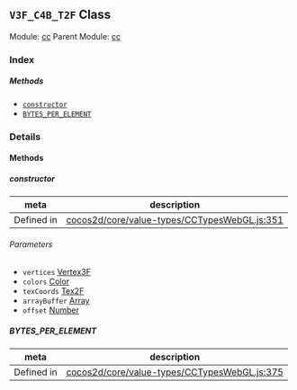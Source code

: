 ## `V3F_C4B_T2F` Class



Module: [cc](../modules/cc.md)
Parent Module: [cc](../modules/cc.md)





### Index



##### Methods

  - [`constructor`](#constructor) 
  - [`BYTES_PER_ELEMENT`](#bytesperelement) 



### Details




<!-- Method Block -->
#### Methods


##### constructor



| meta | description |
|------|-------------|
| Defined in | [cocos2d/core/value-types/CCTypesWebGL.js:351](https://github.com/cocos-creator/engine/blob/d6ec4c03aa86f40af14d21ef9f059fed5e540c58/cocos2d/core/value-types/CCTypesWebGL.js#L351) |

###### Parameters
- `vertices` <a href="../classes/Vertex3F.html" class="crosslink">Vertex3F</a> 
- `colors` <a href="../classes/Color.html" class="crosslink">Color</a> 
- `texCoords` <a href="../classes/Tex2F.html" class="crosslink">Tex2F</a> 
- `arrayBuffer` <a href="https://developer.mozilla.org/en/JavaScript/Reference/Global_Objects/Array" class="crosslink external" target="_blank">Array</a> 
- `offset` <a href="https://developer.mozilla.org/en/JavaScript/Reference/Global_Objects/Number" class="crosslink external" target="_blank">Number</a> 


##### BYTES_PER_ELEMENT



| meta | description |
|------|-------------|
| Defined in | [cocos2d/core/value-types/CCTypesWebGL.js:375](https://github.com/cocos-creator/engine/blob/d6ec4c03aa86f40af14d21ef9f059fed5e540c58/cocos2d/core/value-types/CCTypesWebGL.js#L375) |




